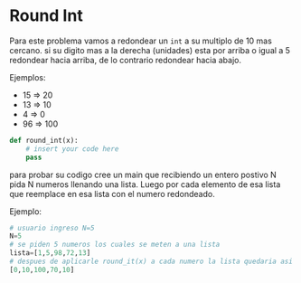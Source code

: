 # Round Int

Para este problema vamos a redondear un `int` a su multiplo de 10 mas cercano. si su digito mas a la derecha (unidades) esta por arriba o igual a 5 redondear hacia arriba, de lo contrario redondear hacia abajo.

Ejemplos:

- 15 => 20
- 13 => 10
- 4 => 0
- 96 => 100

```python
def round_int(x):
    # insert your code here
    pass
```

para probar su codigo cree un main que recibiendo un entero postivo N pida N numeros llenando una lista. Luego por cada elemento de esa lista que reemplace en esa lista con el numero redondeado.

Ejemplo:

```python
# usuario ingreso N=5
N=5
# se piden 5 numeros los cuales se meten a una lista
lista=[1,5,98,72,13]
# despues de aplicarle round_it(x) a cada numero la lista quedaria asi
[0,10,100,70,10]


```